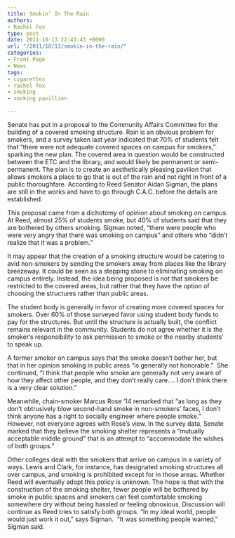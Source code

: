 ```yaml
---
title: Smokin’ In The Rain
authors:
- Rachel Fox
type: post
date: 2011-10-13 22:43:43 +0000
url: "/2011/10/13/smokin-in-the-rain/"
categories:
- Front Page
- News
tags:
- cigarettes
- rachel fox
- smoking
- smoking pavillion

---
```

Senate has put in a proposal to the Community Affairs Committee for the building of a covered smoking structure. Rain is an obvious problem for smokers, and a survey taken last year indicated that 70% of students felt that “there were not adequate covered spaces on campus for smokers,” sparking the new plan. The covered area in question would be constructed between the ETC and the library, and would likely be permanent or semi-permanent. The plan is to create an aesthetically pleasing pavilion that allows smokers a place to go that is out of the rain and not right in front of a public thoroughfare. According to Reed Senator Aidan Sigman, the plans are still in the works and have to go through C.A.C. before the details are established.
  
This proposal came from a dichotomy of opinion about smoking on campus. At Reed, almost 25% of students smoke, but 40% of students said that they are bothered by others smoking. Sigman noted, “there were people who were very angry that there was smoking on campus” and others who “didn’t realize that it was a problem.”
  
It may appear that the creation of a smoking structure would be catering to avid non-smokers by sending the smokers away from places like the library breezeway. It could be seen as a stepping stone to eliminating smoking on campus entirely. Instead, the idea being proposed is not that smokers be restricted to the covered areas, but rather that they have the option of choosing the structures rather than public areas.
  
The student body is generally in favor of creating more covered spaces for smokers. Over 60% of those surveyed favor using student body funds to pay for the structures. But until the structure is actually built, the conflict remains relevant in the community. Students do not agree whether it is the smoker’s responsibility to ask permission to smoke or the nearby students’ to speak up.
  
A former smoker on campus says that the smoke doesn’t bother her, but that in her opinion smoking in public areas “is generally not honorable.”  She continued, “I think that people who smoke are generally not very aware of how they affect other people, and they don’t really care&#8230;. I don’t think there is a very clear solution.”
  
Meanwhile, chain-smoker Marcus Rose ‘14 remarked that “as long as they don’t obtrusively blow second-hand smoke in non-smokers’ faces, I don’t think anyone has a right to socially engineer where people smoke.” However, not everyone agrees with Rose’s view. In the survey data, Senate marked that they believe the smoking shelter represents a “mutually acceptable middle ground” that is an attempt to “accommodate the wishes of both groups.”
  
Other colleges deal with the smokers that arrive on campus in a variety of ways. Lewis and Clark, for instance, has designated smoking structures all over campus, and smoking is prohibited except for in those areas. Whether Reed will eventually adopt this policy is unknown. The hope is that with the construction of the smoking shelter, fewer people will be bothered by smoke in public spaces and smokers can feel comfortable smoking somewhere dry without being hassled or feeling obnoxious. Discussion will continue as Reed tries to satisfy both groups. “In my ideal world, people would just work it out,” says Sigman.  “It was something people wanted,” Sigman said.